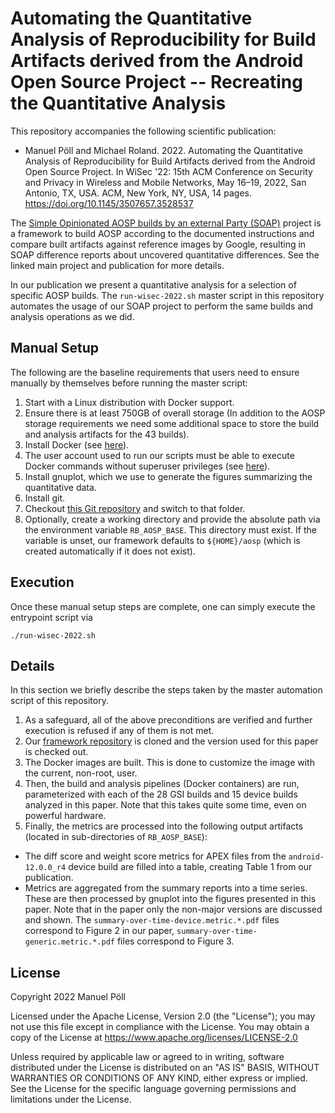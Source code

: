 
# Automating the Quantitative Analysis of Reproducibility for Build Artifacts derived from the Android Open Source Project -- Recreating the Quantitative Analysis

This repository accompanies the following scientific publication:
- Manuel Pöll and Michael Roland. 2022. Automating the Quantitative Analysis of Reproducibility for Build Artifacts derived from the Android Open Source Project. In WiSec '22: 15th ACM Conference on Security and Privacy in Wireless and Mobile Networks, May 16–19, 2022, San Antonio, TX, USA. ACM, New York, NY, USA, 14 pages. https://doi.org/10.1145/3507657.3528537

The [Simple Opinionated AOSP builds by an external Party (SOAP)](https://github.com/mobilesec/reproducible-builds-aosp) project is a framework to build AOSP according to the documented instructions and compare built artifacts against reference images by Google, resulting in SOAP difference reports about uncovered quantitative differences. See the linked main project and publication for more details.

In our publication we present a quantitative analysis for a selection of specific AOSP builds. The `run-wisec-2022.sh` master script in this repository automates the usage of our SOAP project to perform the same builds and analysis operations as we did.

## Manual Setup

The following are the baseline requirements that users need to ensure manually by themselves before running the master script:

1. Start with a Linux distribution with Docker support.
2. Ensure there is at least 750GB of overall storage (In addition to the AOSP storage requirements we need some additional space to store the build and analysis artifacts for the 43 builds).
3. Install Docker (see [here](https://docs.docker.com/engine/install/)).
4. The user account used to run our scripts must be able to execute Docker commands without superuser privileges (see [here](https://docs.docker.com/engine/install/linux-postinstall#manage-docker-as-a-non-root-user)).
5. Install gnuplot, which we use to generate the figures summarizing the quantitative data.
6. Install git.
7. Checkout [this Git repository](https://github.com/mobilesec/reproducible-builds-aosp-wisec) and switch to that folder.
8. Optionally, create a working directory and provide the absolute path via the environment variable `RB_AOSP_BASE`. This directory must exist. If the variable is unset, our framework defaults to `${HOME}/aosp` (which is created automatically if it does not exist).

## Execution

Once these manual setup steps are complete, one can simply execute the entrypoint script via

```shell
./run-wisec-2022.sh
```

## Details

In this section we briefly describe the steps taken by the master automation script of this repository.

1. As a safeguard, all of the above preconditions are verified and further execution is refused if any of them is not met.
2. Our [framework repository](https://github.com/mobilesec/reproducible-builds-aosp) is cloned and the version used for this paper is checked out.
3. The Docker images are built. This is done to customize the image with the current, non-root, user.
4. Then, the build and analysis pipelines (Docker containers) are run, parameterized with each of the 28 GSI builds and 15 device builds analyzed in this paper. Note that this takes quite some time, even on powerful hardware.
5. Finally, the metrics are processed into the following output artifacts (located in sub-directories of `RB_AOSP_BASE`):
  - The diff score and weight score metrics for APEX files from the `android-12.0.0_r4` device build are filled into a table, creating Table 1 from our publication.
  - Metrics are aggregated from the summary reports into a time series. These are then processed by gnuplot into the figures presented in this paper. Note that in the paper only the non-major versions are discussed and shown. The `summary-over-time-device.metric.*.pdf` files correspond to Figure 2 in our paper, `summary-over-time-generic.metric.*.pdf` files correspond to Figure 3.

## License

Copyright 2022 Manuel Pöll

Licensed under the Apache License, Version 2.0 (the "License");
you may not use this file except in compliance with the License.
You may obtain a copy of the License at https://www.apache.org/licenses/LICENSE-2.0

Unless required by applicable law or agreed to in writing, software
distributed under the License is distributed on an "AS IS" BASIS,
WITHOUT WARRANTIES OR CONDITIONS OF ANY KIND, either express or implied.
See the License for the specific language governing permissions and
limitations under the License.

